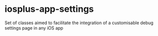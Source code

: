 # iosplus-app-settings
Set of classes aimed to facilitate the integration of a customisable debug settings page in any iOS app
